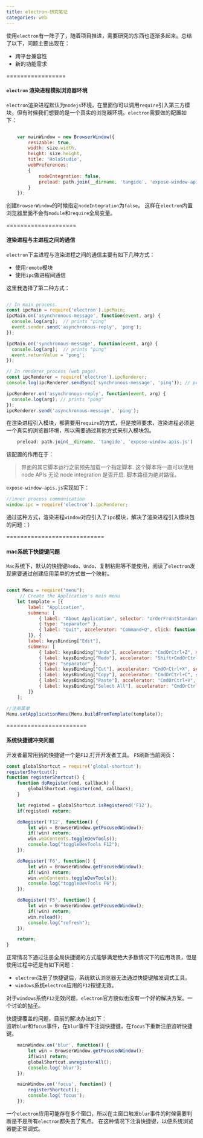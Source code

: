 ```yaml
---
title: electron-研究笔记
categories: web
---
```

使用`electron`有一阵子了，随着项目推进，需要研究的东西也逐渐多起来。总结了以下，问题主要出现在：  
- 跨平台兼容性  
- 新的功能需求  

=================

#### `electron` 渲染进程模拟浏览器环境  

`electron`渲染进程默认为`nodejs`环境，在里面你可以调用`require`引入第三方模块，但有时候我们想要的是一个真实的浏览器环境。`electron`需要做的配置如下：  

```javascript  

    var mainWindow = new BrowserWindow({
        resizable: true,
        width: size.width,
        height: size.height,
        title: 'HolaStudio',
        webPreferences:
        {
            nodeIntegration: false,
            preload: path.join(__dirname, 'tangide', 'expose-window-apis.js')
        }
    });

```  

创建`BrowserWindow`的时候指定`nodeIntegration`为`false`。  这样在`electron`内置浏览器里面不会有`module`和`require`全局变量。  

====================

#### 渲染进程与主进程之间的通信  
`electron`下主进程与渲染进程之间的通信主要有如下几种方式：  
- 使用`remote`模块  
- 使用`ipc`做进程间通信  

这里我选择了第二种方式：  
```javascript  

// In main process.
const ipcMain = require('electron').ipcMain;
ipcMain.on('asynchronous-message', function(event, arg) {
  console.log(arg);  // prints "ping"
  event.sender.send('asynchronous-reply', 'pong');
});

ipcMain.on('synchronous-message', function(event, arg) {
  console.log(arg);  // prints "ping"
  event.returnValue = 'pong';
});

// In renderer process (web page).
const ipcRenderer = require('electron').ipcRenderer;
console.log(ipcRenderer.sendSync('synchronous-message', 'ping')); // prints "pong"

ipcRenderer.on('asynchronous-reply', function(event, arg) {
  console.log(arg); // prints "pong"
});
ipcRenderer.send('asynchronous-message', 'ping');

```  
在渲染进程引入模块，都需要用`require`的方式，但是按照要求，渲染进程必须是一个真实的浏览器环境，所以需要通过其他方式来引入模块包。  

```javascript  
    preload: path.join(__dirname, 'tangide', 'expose-window-apis.js')
```  

该配置的作用在于：  
>界面的其它脚本运行之前预先加载一个指定脚本. 这个脚本将一直可以使用 node APIs 无论 node integration 是否开启. 脚本路径为绝对路径。  

`expose-window-apis.js`实现如下：  
```javascript  
//inner process communication
window.ipc = require('electron').ipcRenderer;  
```  

通过这种方式，渲染进程`window`对应引入了`ipc`模块，解决了渲染进程引入模块包的问题：）  

============================

#### mac系统下快捷键问题  

`Mac`系统下，默认的快捷键`Redo`、`Undo`、复制粘贴等不能使用，阅读了`electron`发现需要通过创建应用菜单的方式做一个映射。  
```  javascript

const Menu = require("menu");
     // Create the Application's main menu
    let template = [{
        label: "Application",
        submenu: [
            { label: "About Application", selector: "orderFrontStandardAboutPanel:" },
            { type: "separator" },
            { label: "Quit", accelerator: "Command+Q", click: function() { app.quit(); }}
        ]}, {
        label: keysBinding["Edit"],
        submenu: [
            { label: keysBinding["Undo"], accelerator: "CmdOrCtrl+Z", selector: "undo:" },
            { label: keysBinding["Redo"], accelerator: "Shift+CmdOrCtrl+Z", selector: "redo:" },
            { type: "separator" },
            { label: keysBinding["Cut"], accelerator: "CmdOrCtrl+X", selector: "cut:" },
            { label: keysBinding["Copy"], accelerator: "CmdOrCtrl+C", selector: "copy:" },
            { label: keysBinding["Paste"], accelerator: "CmdOrCtrl+V", selector: "paste:" },
            { label: keysBinding["Select All"], accelerator: "CmdOrCtrl+A", selector: "selectAll:" }
        ]}
    ];

//注册菜单  
Menu.setApplicationMenu(Menu.buildFromTemplate(template));

```  

=======================

#### 系统快捷键冲突问题  

开发者最常用到的快捷键一个是`F12`,打开开发者工具。 `F5`刷新当前网页：  
```javascript  
const globalShortcut = require('global-shortcut');   
registerShortcut();  
function registerShortcut() {
    function doRegister(cmd, callback) {
        globalShortcut.register(cmd, callback);
    }

    let registed = globalShortcut.isRegistered('F12');
    if(registed) return;

    doRegister('F12', function() {
        let win = BrowserWindow.getFocusedWindow();
        if(!win) return;
        win.webContents.toggleDevTools();
        console.log("toggleDevTools F12");
    });

    doRegister('F6', function() {
        let win = BrowserWindow.getFocusedWindow();
        if(!win) return;
        win.webContents.toggleDevTools();
        console.log("toggleDevTools F6");
    });

    doRegister('F5', function() {
        let win = BrowserWindow.getFocusedWindow();
        if(!win) return;
        win.reload();
        console.log("refresh");
    });

    return;
}

```   

正常情况下通过注册全局快捷键的方式能够满足绝大多数情况下的应用场景，但是使用过程中还是有如下问题：  
- `electron`注册了快捷键后，系统默认浏览器无法通过快捷键触发调式工具。  
- `windows`系统`electron`应用的`F12`按键无效。  

对于`windows`系统`F12`无效问题，`electron`官方貌似也没有一个好的解决方案。一个讨论的[帖子](https://github.com/electron/electron/issues/5066)。  

快捷键覆盖的问题，目前的解决办法如下：  
监听`blur`和`focus`事件，在`blur`事件下注消快捷键，在`focus`下重新注册监听快捷键。  

```javascript  
    mainWindow.on('blur', function() {
        let win = BrowserWindow.getFocusedWindow();
        if(win) return;
        globalShortcut.unregisterAll();
        console.log('blur');
    });

    mainWindow.on('focus', function() {
        registerShortcut();
        console.log('focus');
    });
```  

一个`electron`应用可能存在多个窗口，所以在主窗口触发`blur`事件的时候需要判断是不是所有`electron`都失去了焦点。  在这种情况下注消快捷键，以便系统浏览器能正常调式。  
